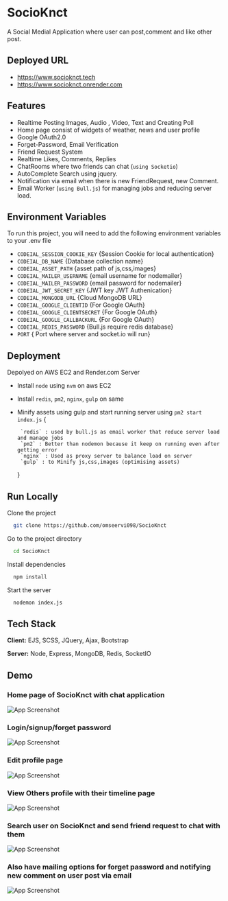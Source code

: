 
# SocioKnct

A Social Medial Application where user can post,comment and like other post.

## Deployed URL
- <a href="https://socioknct.tech">https://www.socioknct.tech</a>
- <a href="https://socioknct.onrender.com">https://www.socioknct.onrender.com</a>

## Features
- Realtime Posting Images, Audio , Video, Text and Creating Poll
- Home page consist of widgets of weather, news and user profile
- Google OAuth2.0
- Forget-Password, Email Verification 
- Friend Request System
- Realtime Likes, Comments, Replies
- ChatRooms where two friends can chat (`using Socketio`)
- AutoComplete Search using jquery.
- Notification via email when there is new FriendRequest, new Comment.
- Email Worker (`using Bull.js`) for managing jobs and reducing server load.
 




## Environment Variables

To run this project, you will need to add the following environment variables to your .env file

- `CODEIAL_SESSION_COOKIE_KEY` {Session Cookie for local authentication}
- `CODEIAL_DB_NAME`   {Database collection name}
- `CODEIAL_ASSET_PATH`  {asset path of js,css,images}
- `CODEIAL_MAILER_USERNAME` {email username for nodemailer}
- `CODEIAL_MAILER_PASSWORD` {email password for nodemailer}
- `CODEIAL_JWT_SECRET_KEY` {JWT key JWT Authenication}
- `CODEIAL_MONGODB_URL` {Cloud MongoDB URL}
- `CODEIAL_GOOGLE_CLIENTID`  {For Google OAuth}
- `CODEIAL_GOOGLE_CLIENTSECRET` {For Google OAuth}
- `CODEIAL_GOOGLE_CALLBACKURL` {For Google OAuth}
- `CODEIAL_REDIS_PASSWORD` {Bull.js require redis database}
- `PORT` { Port where server and socket.io will run}

## Deployment

Depolyed on AWS EC2 and Render.com Server

- Install `node` using `nvm` on aws EC2
- Install `redis`, `pm2`, `nginx`, `gulp` on same
- Minify assets using gulp and start running server using `pm2 start index.js`
  {
    
       `redis` : used by bull.js as email worker that reduce server load and manage jobs
       `pm2` : Better than nodemon because it keep on running even after getting error
       `nginx` : Used as proxy server to balance load on server
       `gulp` : to Minify js,css,images (optimising assets)

  }
## Run Locally

Clone the project

```bash
  git clone https://github.com/omseervi098/SocioKnct
```

Go to the project directory

```bash
  cd SocioKnct
```

Install dependencies

```bash
  npm install
```

Start the server

```bash
  nodemon index.js
```


## Tech Stack

**Client:** EJS, SCSS, JQuery, Ajax, Bootstrap

**Server:** Node, Express, MongoDB, Redis, SocketIO





## Demo

### Home page of SocioKnct with chat application
![App Screenshot](https://raw.githubusercontent.com/omseervi098/SocioKnct/master/ss/chat-home.png)

### Login/signup/forget password
![App Screenshot](https://raw.githubusercontent.com/omseervi098/SocioKnct/master/ss/loginpage.png)

### Edit profile page
![App Screenshot](https://raw.githubusercontent.com/omseervi098/SocioKnct/master/ss/edit-profile.png)

### View Others profile with their timeline page 
![App Screenshot](https://raw.githubusercontent.com/omseervi098/SocioKnct/master/ss/timeline-profile.png)

### Search user on SocioKnct and send friend request to chat with them
![App Screenshot](https://raw.githubusercontent.com/omseervi098/SocioKnct/master/ss/search.png)

### Also have mailing options for forget password and notifying new comment on user post via email
![App Screenshot](https://raw.githubusercontent.com/omseervi098/SocioKnct/master/ss/mailer.jpg)
